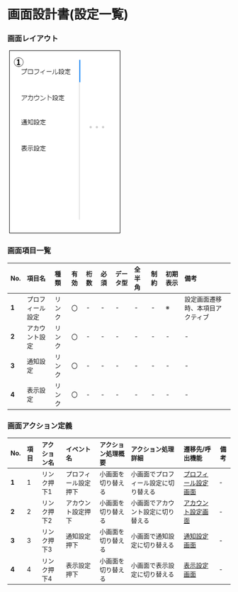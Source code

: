 # 画面設計書(設定一覧)

### 画面レイアウト

<span  id="images">![設定一覧](../../reference/2_bd/img/2.1.3/sc060/sc060.png "設定一覧")</span>

### 画面項目一覧

| No.   | 項目名           | 種類   | 有効 | 桁数 | 必須 | データ型 | 全半角 | 制約 | 初期表示 | 備考                             |
| :---- | :--------------- | :----- | :--- | :--- | :--- | :------- | :----- | :--- | :------- | :------------------------------- |
| **1** | プロフィール設定 | リンク | 〇   | -    | -    | -        | -      | -    | ※        | 設定画面遷移時、本項目アクティブ |
| **2** | アカウント設定   | リンク | 〇   | -    | -    | -        | -      | -    | -        | -                                |
| **3** | 通知設定         | リンク | 〇   | -    | -    | -        | -      | -    | -        | -                                |
| **4** | 表示設定         | リンク | 〇   | -    | -    | -        | -      | -    | -        | -                                |


### 画面アクション定義

|No.|項目|アクション名|イベント名|アクション処理概要|アクション処理詳細|遷移先/呼出機能|備考|
|:-|:-|:-|:-|:-|:-|:-|---|
|**1**| 1    | リンク押下1  |プロフィール設定押下|小画面を切り替える|小画面でプロフィール設定に切り替える|[プロフィール設定画面](./sc051_054.html)|-|
|**2**|2| リンク押下2  |アカウント設定押下|小画面を切り替える|小画面でアカウント設定に切り替える|[アカウント設定画面](./sc051_054.html)|-|
|**3**|3| リンク押下3  |通知設定押下|小画面を切り替える|小画面で通知設定に切り替える|[通知設定画面](./sc051_054.html)|-|
|**4**|4| リンク押下4  |表示設定押下|小画面を切り替える|小画面で表示設定に切り替える|[表示設定画面](./sc051_054.html)|-|

